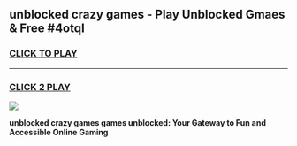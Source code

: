 
## unblocked crazy games - Play Unblocked Gmaes & Free #4otql
<h3>
<a href="https://premium.freeplayer.one?title=unblocked_crazy_games&ref=03M">CLICK TO PLAY</a></h3>
<hr>

<h3>
<a href="https://premium.freeplayer.one?title=unblocked_crazy_games&ref=03M">CLICK 2 PLAY</a>
  
</h3>

<a href="https://premium.freeplayer.one?title=unblocked_crazy_games&ref=03M"><img src="https://clearcache.store/games.png"></a>


**unblocked crazy games games unblocked: Your Gateway to Fun and Accessible Online Gaming**
